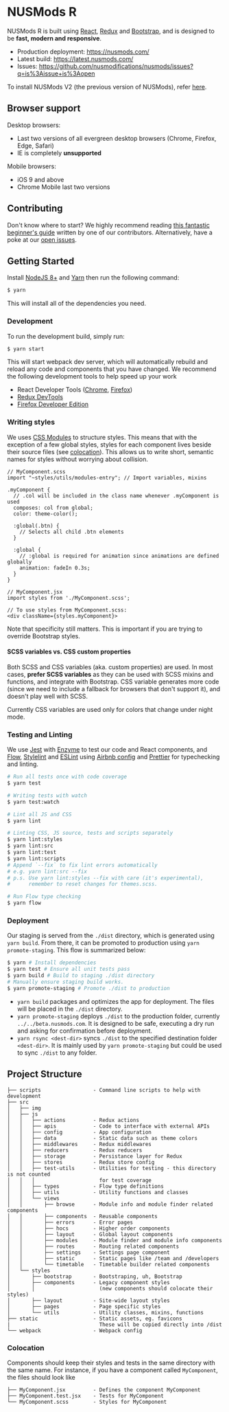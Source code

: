 # NUSMods R

NUSMods R is built using [React][react], [Redux][redux] and [Bootstrap][bootstrap], and is designed to be **fast, modern and responsive**.

- Production deployment: https://nusmods.com/
- Latest build: https://latest.nusmods.com/
- Issues: https://github.com/nusmodifications/nusmods/issues?q=is%3Aissue+is%3Aopen

To install NUSMods V2 (the previous version of NUSMods), refer [here](../provisioning/README.md).

## Browser support

Desktop browsers:

- Last two versions of all evergreen desktop browsers (Chrome, Firefox, Edge, Safari)
- IE is completely **unsupported**

Mobile browsers:

- iOS 9 and above
- Chrome Mobile last two versions

## Contributing

Don't know where to start? We highly recommend reading [this fantastic beginner's guide][zames-guide] written by one of our contributors. Alternatively, have a poke at our [open issues](https://github.com/nusmodifications/nusmods/issues?q=is%3Aissue+is%3Aopen).

## Getting Started

Install [NodeJS 8+](https://nodejs.org/en/) and [Yarn](https://yarnpkg.com/en/docs/install) then run the following command:

```sh
$ yarn
```

This will install all of the dependencies you need.

### Development

To run the development build, simply run:

```sh
$ yarn start
```

This will start webpack dev server, which will automatically rebuild and reload any code and components that you have changed. We recommend the following development tools to help speed up your work

- React Developer Tools ([Chrome](https://chrome.google.com/webstore/detail/react-developer-tools/fmkadmapgofadopljbjfkapdkoienihi), [Firefox](https://addons.mozilla.org/firefox/addon/react-devtools/))
- [Redux DevTools](http://extension.remotedev.io/#installation)
- [Firefox Developer Edition](https://www.mozilla.org/en-US/firefox/developer/)

### Writing styles

We uses [CSS Modules][css-modules] to structure styles. This means that with the exception of a few global styles, styles for each component lives beside their source files (see [colocation](#colocation)). This allows us to write short, semantic names for styles without worrying about collision.

```
// MyComponent.scss
import "~styles/utils/modules-entry"; // Import variables, mixins

.myComponent {
  // .col will be included in the class name whenever .myComponent is used
  composes: col from global;
  color: theme-color();

  :global(.btn) {
    // Selects all child .btn elements
  }

  :global {
    // :global is required for animation since animations are defined globally
    animation: fadeIn 0.3s;
  }
}

// MyComponent.jsx
import styles from './MyComponent.scss';

// To use styles from MyComponent.scss:
<div className={styles.myComponent}>
```

Note that specificity still matters. This is important if you are trying to override Bootstrap styles.

#### SCSS variables vs. CSS custom properties

Both SCSS and CSS variables (aka. custom properties) are used. In most cases, **prefer SCSS variables** as they can be used with SCSS mixins and functions, and integrate with Bootstrap. CSS variable generates more code (since we need to include a fallback for browsers that don't support it), and doesn't play well with SCSS.

Currently CSS variables are used only for colors that change under night mode.

### Testing and Linting

We use [Jest][jest] with [Enzyme][enzyme] to test our code and React components, and [Flow][flow], [Stylelint][stylelint] and [ESLint][eslint] using [Airbnb config][eslint-airbnb] and [Prettier][prettier] for typechecking and linting.

```sh
# Run all tests once with code coverage
$ yarn test

# Writing tests with watch
$ yarn test:watch

# Lint all JS and CSS
$ yarn lint

# Linting CSS, JS source, tests and scripts separately
$ yarn lint:styles
$ yarn lint:src
$ yarn lint:test
$ yarn lint:scripts
# Append `--fix` to fix lint errors automatically
# e.g. yarn lint:src --fix
# p.s. Use yarn lint:styles --fix with care (it's experimental),
#      remember to reset changes for themes.scss.

# Run Flow type checking
$ yarn flow
```

### Deployment

Our staging is served from the `./dist` directory, which is generated using `yarn build`. From there, it can be promoted to production using `yarn promote-staging`. This flow is summarized below:

```sh
$ yarn # Install dependencies
$ yarn test # Ensure all unit tests pass
$ yarn build # Build to staging ./dist directory
# Manually ensure staging build works.
$ yarn promote-staging # Promote ./dist to production
```

- `yarn build` packages and optimizes the app for deployment. The files will be placed in the `./dist` directory.
- `yarn promote-staging` deploys `./dist` to the production folder, currently `../../beta.nusmods.com`. It is designed to be safe, executing a dry run and asking for confirmation before deployment.
- `yarn rsync <dest-dir>` syncs `./dist` to the specified destination folder `<dest-dir>`. It is mainly used by `yarn promote-staging` but could be used to sync `./dist` to any folder.

## Project Structure

```
├── scripts                 - Command line scripts to help with development
├── src
│   ├── img
│   ├── js
│   │   ├── actions         - Redux actions
│   │   ├── apis            - Code to interface with external APIs
│   │   ├── config          - App configuration
│   │   ├── data            - Static data such as theme colors
│   │   ├── middlewares     - Redux middlewares
│   │   ├── reducers        - Redux reducers
│   │   ├── storage         - Persistance layer for Redux
│   │   ├── stores          - Redux store config
│   │   ├── test-utils      - Utilities for testing - this directory is not counted
│   │   │                     for test coverage
│   │   ├── types           - Flow type definitions
│   │   ├── utils           - Utility functions and classes
│   │   └── views
│   │       ├── browse      - Module info and module finder related components
│   │       ├── components  - Reusable components
│   │       ├── errors      - Error pages
│   │       ├── hocs        - Higher order components
│   │       ├── layout      - Global layout components
│   │       ├── modules     - Module finder and module info components
│   │       ├── routes      - Routing related components
│   │       ├── settings    - Settings page component
│   │       ├── static      - Static pages like /team and /developers
│   │       └── timetable   - Timetable builder related components
│   └── styles
│       ├── bootstrap       - Bootstraping, uh, Bootstrap
│       ├── components      - Legacy component styles
│       │                     (new components should colocate their styles)
│       ├── layout          - Site-wide layout styles
│       ├── pages           - Page specific styles
│       └── utils           - Utility classes, mixins, functions
├── static                  - Static assets, eg. favicons
|                             These will be copied directly into /dist
└── webpack                 - Webpack config
```

### Colocation

Components should keep their styles and tests in the same directory with the same name. For instance, if you have a component called `MyComponent`, the files should look like

```
├── MyComponent.jsx         - Defines the component MyComponent
├── MyComponent.test.jsx    - Tests for MyComponent
└── MyComponent.scss        - Styles for MyComponent
```

[react]: https://reactjs.org/
[redux]: http://redux.js.org/
[bootstrap]: https://getbootstrap.com/
[jest]: https://facebook.github.io/jest/
[enzyme]: http://airbnb.io/enzyme/
[flow]: https://flow.org/
[eslint]: https://eslint.org/
[eslint-airbnb]: https://www.npmjs.com/package/eslint-config-airbnb
[prettier]: https://prettier.io/docs/en/
[stylelint]: https://stylelint.io/
[zames-guide]: https://medium.com/@zameschua/getting-my-feet-wet-my-experience-with-open-source-and-nusmods-f1381450517e
[css-modules]: https://github.com/css-modules/css-modules
